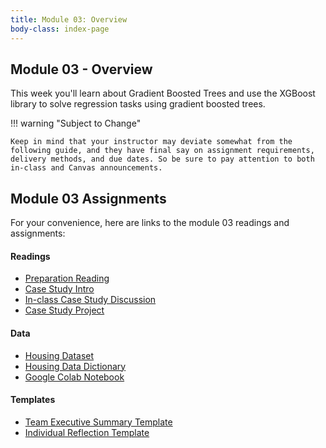 ```yaml
---
title: Module 03: Overview
body-class: index-page
---
```


## Module 03 - Overview

This week you'll learn about Gradient Boosted Trees and use the XGBoost library to solve regression tasks using gradient boosted trees.

!!! warning "Subject to Change"
	
	Keep in mind that your instructor may deviate somewhat from the following guide, and they have final say on assignment requirements, delivery methods, and due dates. So be sure to pay attention to both in-class and Canvas announcements.

## Module 03 Assignments

For your convenience, here are links to the module 03 readings and assignments:

#### Readings

* [Preparation Reading](./reading.html)
* [Case Study Intro](./intro.html)
* [In-class Case Study Discussion](./discussion.html)
* [Case Study Project](./project.html)

#### Data

* [Housing Dataset](https://raw.githubusercontent.com/lfalin/cse450-course/master/data/housing.csv)
* [Housing Data Dictionary](./housing-dictionary.txt)
* [Google Colab Notebook](https://colab.research.google.com/github/lfalin/cse450-course/blob/master/notebooks/starter_housing.ipynb)

#### Templates

* [Team Executive Summary Template](./summary.docx)
* [Individual Reflection Template]({{URLROOT}}/course/reflection.docx)